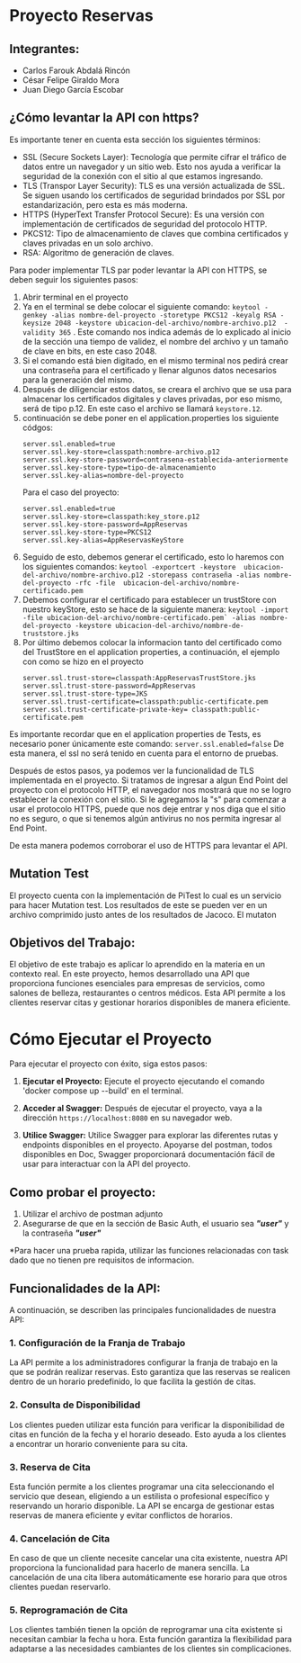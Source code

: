 # Proyecto Reservas
## Integrantes:
- Carlos Farouk Abdalá Rincón
- César Felipe Giraldo Mora
- Juan Diego García Escobar


## ¿Cómo levantar la API con https?

Es importante tener en cuenta esta sección los siguientes términos:
- SSL (Secure Sockets Layer): Tecnología que permite cifrar el tráfico de datos entre un navegador y un sitio web. Esto nos ayuda a verificar la seguridad de la conexión con el sitio al que estamos ingresando.
- TLS (Transpor Layer Security): TLS es una versión actualizada de SSL. Se siguen usando los certificados de seguridad brindados por SSL por estandarización, pero esta es más moderna.
- HTTPS (HyperText Transfer Protocol Secure): Es una versión con implementación de certificados de seguridad del protocolo HTTP.
- PKCS12: Tipo de almacenamiento de claves que combina certificados y claves privadas en un solo archivo.
- RSA: Algoritmo de generación de claves.

Para poder implementar TLS par poder levantar la API con HTTPS, se deben seguir los siguientes pasos:

1. Abrir terminal en el proyecto
2. Ya en el terminal se debe colocar el siguiente comando:
 ```keytool -genkey -alias nombre-del-proyecto -storetype PKCS12 -keyalg RSA -keysize 2048 -keystore ubicacion-del-archivo/nombre-archivo.p12  -validity 365```
. Este comando nos indica además de lo explicado al inicio de la sección una tiempo de validez, el nombre del archivo y un tamaño de clave en bits, en este caso 2048.
3. Si el comando está bien digitado, en el mismo terminal nos pedirá crear una contraseña para el certificado y llenar algunos datos necesarios para la generación del mismo.
4. Después de diligenciar estos datos, se creara el archivo que se usa para almacenar los certificados digitales y claves privadas, por eso mismo, será de tipo p.12. En este caso el archivo se llamará ```keystore.12```.
5. continuación se debe poner en el application.properties los siguiente códgos:
    ``` 
    server.ssl.enabled=true
    server.ssl.key-store=classpath:nombre-archivo.p12
    server.ssl.key-store-password=contrasena-establecida-anteriormente
    server.ssl.key-store-type=tipo-de-almacenamiento
    server.ssl.key-alias=nombre-del-proyecto
    ```
   Para el caso del proyecto:
    ``` 
    server.ssl.enabled=true
    server.ssl.key-store=classpath:key_store.p12
    server.ssl.key-store-password=AppReservas
    server.ssl.key-store-type=PKCS12
    server.ssl.key-alias=AppReservasKeyStore
    ```
6. Seguido de esto, debemos generar el certificado, esto lo haremos con los siguientes comandos:
    ```keytool -exportcert -keystore  ubicacion-del-archivo/nombre-archivo.p12 -storepass contraseña -alias nombre-del-proyecto -rfc -file  ubicacion-del-archivo/nombre-certificado.pem```
7. Debemos configurar el certificado para establecer un trustStore con nuestro keyStore, esto se hace de la siguiente manera:
   ```keytool -import -file ubicacion-del-archivo/nombre-certificado.pem` -alias nombre-del-proyecto -keystore ubicacion-del-archivo/nombre-de-truststore.jks```
8. Por último debemos colocar la informacion tanto del certificado como del TrustStore en el application properties, a continuación, el ejemplo con como se hizo en el proyecto
    ```
    server.ssl.trust-store=classpath:AppReservasTrustStore.jks
    server.ssl.trust-store-password=AppReservas
    server.ssl.trust-store-type=JKS
    server.ssl.trust-certificate=classpath:public-certificate.pem
    server.ssl.trust-certificate-private-key= classpath:public-certificate.pem
    ```
   
Es importante recordar que en el application properties de Tests, es necesario poner únicamente este comando:
```server.ssl.enabled=false```
De esta manera, el ssl no será tenido en cuenta para el entorno de pruebas.

Después de estos pasos, ya podemos ver la funcionalidad de TLS implementada en el proyecto. Si tratamos de ingresar a algun End Point del proyecto con el protocolo HTTP, el navegador nos mostrará que no se logro establecer la conexión con el sitio. Si le agregamos la "s" para comenzar a usar el protocolo HTTPS, puede que nos deje entrar y nos diga que el sitio no es seguro, o que si tenemos algún antivirus no nos permita ingresar al End Point.

De esta manera podemos corroborar el uso de HTTPS para levantar el API.

## Mutation Test
El proyecto cuenta con la implementación de PiTest lo cual es un servicio para hacer Mutation test. Los resultados de este se pueden ver en un archivo comprimido justo antes de los resultados de Jacoco.
El mutaton


## Objetivos del Trabajo:
El objetivo de este trabajo es aplicar lo aprendido en la materia en un contexto real. En este proyecto, hemos desarrollado una API que proporciona funciones esenciales para empresas de servicios, como salones de belleza, restaurantes o centros médicos. Esta API permite a los clientes reservar citas y gestionar horarios disponibles de manera eficiente.

# Cómo Ejecutar el Proyecto

 

Para ejecutar el proyecto con éxito, siga estos pasos:
 

1. **Ejecutar el Proyecto:** Ejecute el proyecto ejecutando el comando 'docker compose up --build' en el terminal.

 

2. **Acceder al Swagger:** Después de ejecutar el proyecto, vaya a la dirección `https://localhost:8080` en su navegador web.

 

3. **Utilice Swagger:** Utilice Swagger para explorar las diferentes rutas y endpoints disponibles en el proyecto. Apoyarse del postman, todos disponibles en Doc, Swagger proporcionará documentación  fácil de usar para interactuar con la API del proyecto.


## Como probar el proyecto:
1. Utilizar el archivo de postman adjunto
2. Asegurarse de que en la sección de Basic Auth, el usuario sea **_"user"_** y la contraseña **_"user"_**

*Para hacer una prueba rapida, utilizar las funciones relacionadas con task dado que no tienen pre requisitos de informacion.

## Funcionalidades de la API:
A continuación, se describen las principales funcionalidades de nuestra API:

### 1. Configuración de la Franja de Trabajo
La API permite a los administradores configurar la franja de trabajo en la que se podrán realizar reservas. Esto garantiza que las reservas se realicen dentro de un horario predefinido, lo que facilita la gestión de citas.

### 2. Consulta de Disponibilidad
Los clientes pueden utilizar esta función para verificar la disponibilidad de citas en función de la fecha y el horario deseado. Esto ayuda a los clientes a encontrar un horario conveniente para su cita.

### 3. Reserva de Cita
Esta función permite a los clientes programar una cita seleccionando el servicio que desean, eligiendo a un estilista o profesional específico y reservando un horario disponible. La API se encarga de gestionar estas reservas de manera eficiente y evitar conflictos de horarios.

### 4. Cancelación de Cita
En caso de que un cliente necesite cancelar una cita existente, nuestra API proporciona la funcionalidad para hacerlo de manera sencilla. La cancelación de una cita libera automáticamente ese horario para que otros clientes puedan reservarlo.

### 5. Reprogramación de Cita
Los clientes también tienen la opción de reprogramar una cita existente si necesitan cambiar la fecha u hora. Esta función garantiza la flexibilidad para adaptarse a las necesidades cambiantes de los clientes sin complicaciones.


